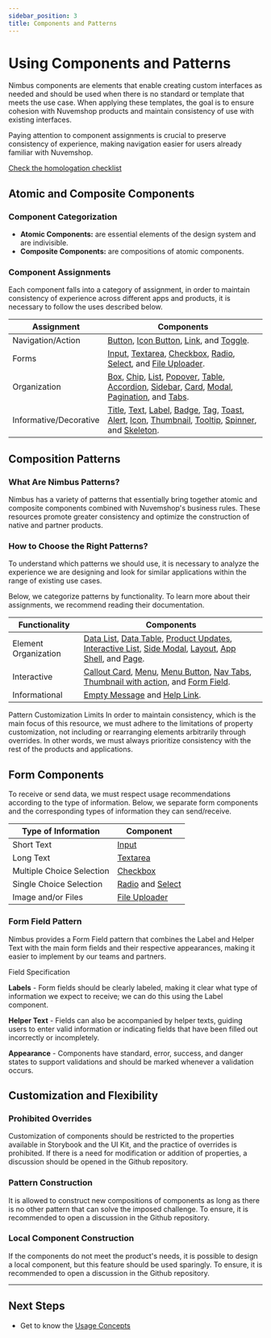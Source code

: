 ```yaml
---
sidebar_position: 3
title: Components and Patterns
---
```


# Using Components and Patterns

Nimbus components are elements that enable creating custom interfaces as needed and should be used when there is no standard or template that meets the use case. When applying these templates, the goal is to ensure cohesion with Nuvemshop products and maintain consistency of use with existing interfaces.

Paying attention to component assignments is crucial to preserve consistency of experience, making navigation easier for users already familiar with Nuvemshop.

[Check the homologation checklist](../homologation/checklist.md#component-and-pattern-usage---high-priority)

## Atomic and Composite Components

### Component Categorization

- **Atomic Components:** are essential elements of the design system and are indivisible.
- **Composite Components:** are compositions of atomic components.

### Component Assignments

Each component falls into a category of assignment, in order to maintain consistency of experience across different apps and products, it is necessary to follow the uses described below.

| Assignment                  | Components                                                         |
|-----------------------------|---------------------------------------------------------------------|
| Navigation/Action            | [Button](https://nimbus.tiendanube.com/documentation/atomic-components/button), [Icon Button](https://nimbus.tiendanube.com/documentation/atomic-components/icon-button), [Link](https://nimbus.tiendanube.com/documentation/atomic-components/link), and [Toggle](https://nimbus.tiendanube.com/documentation/atomic-components/toggle).|
| Forms                       | [Input](https://nimbus.tiendanube.com/documentation/atomic-components/input), [Textarea](https://nimbus.tiendanube.com/documentation/atomic-components/textarea), [Checkbox](https://nimbus.tiendanube.com/documentation/atomic-components/checkbox), [Radio](https://nimbus.tiendanube.com/documentation/atomic-components/radio), [Select](https://nimbus.tiendanube.com/documentation/atomic-components/select), and [File Uploader](https://nimbus.tiendanube.com/documentation/atomic-components/file-uploader).           |
| Organization                | [Box](https://nimbus.tiendanube.com/documentation/atomic-components/box), [Chip](https://nimbus.tiendanube.com/documentation/atomic-components/chip), [List](https://nimbus.tiendanube.com/documentation/atomic-components/list), [Popover](https://nimbus.tiendanube.com/documentation/atomic-components/popover), [Table](https://nimbus.tiendanube.com/documentation/composite-components/table), [Accordion](https://nimbus.tiendanube.com/documentation/composite-components/accordion), [Sidebar](https://nimbus.tiendanube.com/documentation/composite-components/sidebar), [Card](https://nimbus.tiendanube.com/documentation/composite-components/card), [Modal](https://nimbus.tiendanube.com/documentation/composite-components/modal), [Pagination](https://nimbus.tiendanube.com/documentation/composite-components/pagination), and [Tabs](https://nimbus.tiendanube.com/documentation/composite-components/tabs). |
| Informative/Decorative       | [Title](https://nimbus.tiendanube.com/documentation/atomic-components/title), [Text](https://nimbus.tiendanube.com/documentation/atomic-components/text), [Label](https://nimbus.tiendanube.com/documentation/atomic-components/label), [Badge](https://nimbus.tiendanube.com/documentation/atomic-components/badge), [Tag](https://nimbus.tiendanube.com/documentation/atomic-components/tag), [Toast](https://nimbus.tiendanube.com/documentation/atomic-components/toast), [Alert](https://nimbus.tiendanube.com/documentation/composite-components/alert), [Icon](https://nimbus.tiendanube.com/documentation/atomic-components/icon), [Thumbnail](https://nimbus.tiendanube.com/documentation/atomic-components/thumbnail), [Tooltip](https://nimbus.tiendanube.com/documentation/atomic-components/tooltip), [Spinner](https://nimbus.tiendanube.com/documentation/atomic-components/spinner), and [Skeleton](https://nimbus.tiendanube.com/documentation/atomic-components/skeleton). |

## Composition Patterns

### What Are Nimbus Patterns?

Nimbus has a variety of patterns that essentially bring together atomic and composite components combined with Nuvemshop's business rules. These resources promote greater consistency and optimize the construction of native and partner products.

### How to Choose the Right Patterns?

To understand which patterns we should use, it is necessary to analyze the experience we are designing and look for similar applications within the range of existing use cases.

Below, we categorize patterns by functionality. To learn more about their assignments, we recommend reading their documentation.

| Functionality          | Components                                                                                     |
| ------------------------ | ----------------------------------------------------------------------------------------------- |
| Element Organization | [Data List](https://nimbus.tiendanube.com/documentation/patterns/data-list), [Data Table](https://nimbus.tiendanube.com/documentation/patterns/data-table), [Product Updates](https://nimbus.tiendanube.com/documentation/patterns/product-updates), [Interactive List](https://nimbus.tiendanube.com/documentation/patterns/interactive-list), [Side Modal](https://nimbus.tiendanube.com/documentation/patterns/side-modal), [Layout](https://nimbus.tiendanube.com/documentation/patterns/layout), [App Shell](https://nimbus.tiendanube.com/documentation/patterns/app-shell), and [Page](https://nimbus.tiendanube.com/documentation/patterns/page). |
| Interactive              | [Callout Card](https://nimbus.tiendanube.com/documentation/patterns/callout-card), [Menu](https://nimbus.tiendanube.com/documentation/patterns/menu), [Menu Button](https://nimbus.tiendanube.com/documentation/patterns/menu-button), [Nav Tabs](https://nimbus.tiendanube.com/documentation/patterns/nav-tabs), [Thumbnail with action](https://nimbus.tiendanube.com/documentation/patterns/thumbnail-with-action), and [Form Field](https://nimbus.tiendanube.com/documentation/patterns/formfield).                  |
| Informational           | [Empty Message](https://nimbus.tiendanube.com/documentation/patterns/empty-message) and [Help Link](https://nimbus.tiendanube.com/documentation/patterns/help-link).                                                                      |

Pattern Customization Limits
In order to maintain consistency, which is the main focus of this resource, we must adhere to the limitations of property customization, not including or rearranging elements arbitrarily through overrides. In other words, we must always prioritize consistency with the rest of the products and applications.

## Form Components

To receive or send data, we must respect usage recommendations according to the type of information. Below, we separate form components and the corresponding types of information they can send/receive.

| Type of Information          | Component     |
| --------------------------- | -------------- |
| Short Text                  | [Input](https://nimbus.tiendanube.com/documentation/atomic-components/input)                                                                                  |
| Long Text                   | [Textarea](https://nimbus.tiendanube.com/documentation/atomic-components/textarea)                                                                            |
| Multiple Choice Selection   | [Checkbox](https://nimbus.tiendanube.com/documentation/atomic-components/checkbox)                                                                            |
| Single Choice Selection     | [Radio](https://nimbus.tiendanube.com/documentation/atomic-components/radio) and [Select](https://nimbus.tiendanube.com/documentation/atomic-components/select) |
| Image and/or Files          | [File Uploader](https://nimbus.tiendanube.com/documentation/atomic-components/file-uploader)  |

### Form Field Pattern

Nimbus provides a Form Field pattern that combines the Label and Helper Text with the main form fields and their respective appearances, making it easier to implement by our teams and partners.

Field Specification

**Labels** - Form fields should be clearly labeled, making it clear what type of information we expect to receive; we can do this using the Label component.

**Helper Text** - Fields can also be accompanied by helper texts, guiding users to enter valid information or indicating fields that have been filled out incorrectly or incompletely.

**Appearance** - Components have standard, error, success, and danger states to support validations and should be marked whenever a validation occurs.

## Customization and Flexibility

### Prohibited Overrides

Customization of components should be restricted to the properties available in Storybook and the UI Kit, and the practice of overrides is prohibited. If there is a need for modification or addition of properties, a discussion should be opened in the Github repository.

### Pattern Construction

It is allowed to construct new compositions of components as long as there is no other pattern that can solve the imposed challenge. To ensure, it is recommended to open a discussion in the Github repository.

### Local Component Construction

If the components do not meet the product's needs, it is possible to design a local component, but this feature should be used sparingly. To ensure, it is recommended to open a discussion in the Github repository.

---

## Next Steps

- Get to know the [Usage Concepts](./concept-usage.md)
